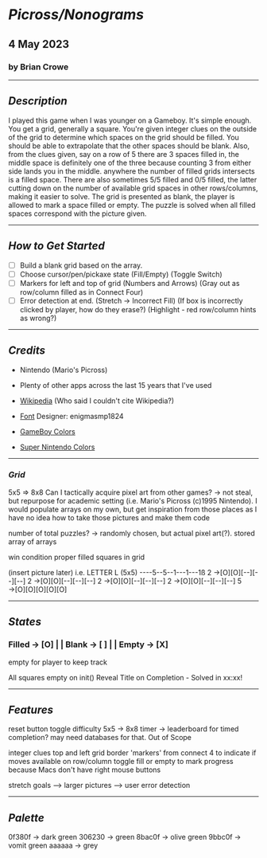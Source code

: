 # **_Picross/Nonograms_**

## 4 May 2023

### by Brian Crowe

---

## **_Description_**

I played this game when I was younger on a Gameboy. It's simple enough. You get a grid, generally a square. You're given integer clues on the outside of the grid to determine which spaces on the grid should be filled. You should be able to extrapolate that the other spaces should be blank. Also, from the clues given, say on a row of 5 there are 3 spaces filled in, the middle space is definitely one of the three because counting 3 from either side lands you in the middle. anywhere the number of filled grids intersects is a filled space. There are also sometimes 5/5 filled and 0/5 filled, the latter cutting down on the number of available grid spaces in other rows/columns, making it easier to solve. The grid is presented as blank, the player is allowed to mark a space filled or empty. The puzzle is solved when all filled spaces correspond with the picture given.

---

## **_How to Get Started_**

- [ ] Build a blank grid based on the array.
- [ ] Choose cursor/pen/pickaxe state (Fill/Empty) (Toggle Switch)
- [ ] Markers for left and top of grid (Numbers and Arrows) (Gray out as row/column filled as in Connect Four)
- [ ] Error detection at end. (Stretch -> Incorrect Fill) (If box is incorrectly clicked by player, how do they erase?) (Highlight - red row/column hints as wrong?)

---

## **_Credits_**

- Nintendo (Mario's Picross)
- Plenty of other apps across the last 15 years that I've used
- [Wikipedia](https://en.wikipedia.org/wiki/Nonogram) (Who said I couldn't cite Wikipedia?)

- [Font](https://fontlibrary.org/en/font/cave-story) Designer: enigmasmp1824
- [GameBoy Colors](https://www.color-hex.com/color-palette/26401)
- [Super Nintendo Colors](https://www.raphnet.net/design/console_colors/index_en.php)

---

### **_Grid_**

5x5 => 8x8
Can I tactically acquire pixel art from other games? -> not steal, but repurpose for academic setting (i.e. Mario's Picross (c)1995 Nintendo). I would populate arrays on my own, but get inspiration from those places as I have no idea how to take those pictures and make them code

number of total puzzles? -> randomly chosen, but actual pixel art(?). stored array of arrays

win condition proper filled squares in grid

(insert picture later)
i.e. LETTER L (5x5)
----5--5--1---1---1ß
2 →[O][O][--][--][--]
2 →[O][O][--][--][--]
2 →[O][O][--][--][--]
2 →[O][O][--][--][--]
5 →[O][O][O][O][O]

---

## **_States_**

### Filled -> [O] | | Blank -> [ ] | | Empty -> [X]

empty for player to keep track

All squares empty on init()
Reveal Title on Completion - Solved in xx:xx!

---

## **_Features_**

reset button
toggle difficulty 5x5 -> 8x8
timer -> leaderboard for timed completion? may need databases for that. Out of Scope

integer clues top and left grid border
'markers' from connect 4 to indicate if moves available on row/column
toggle fill or empty to mark progress because Macs don't have right mouse buttons

stretch goals --> larger pictures --> user error detection

---

## **_Palette_**

0f380f -> dark green
306230 -> green
8bac0f -> olive green
9bbc0f -> vomit green
aaaaaa -> grey

